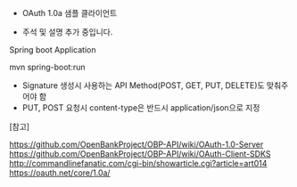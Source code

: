 * OAuth 1.0a 샘플 클라이언트

- 주석 및 설명 추가 중입니다.


Spring boot Application

mvn spring-boot:run

- Signature 생성시 사용하는 API Method(POST, GET, PUT, DELETE)도 맞춰주어야 함
- PUT, POST 요청시 content-type은 반드시 application/json으로 지정


[참고]

https://github.com/OpenBankProject/OBP-API/wiki/OAuth-1.0-Server
https://github.com/OpenBankProject/OBP-API/wiki/OAuth-Client-SDKS
http://commandlinefanatic.com/cgi-bin/showarticle.cgi?article=art014
https://oauth.net/core/1.0a/


